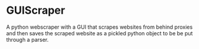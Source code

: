 # GUIScraper
A python webscraper with a GUI that scrapes websites from behind proxies and then saves the scraped website as a pickled python object to be be put through a parser.
